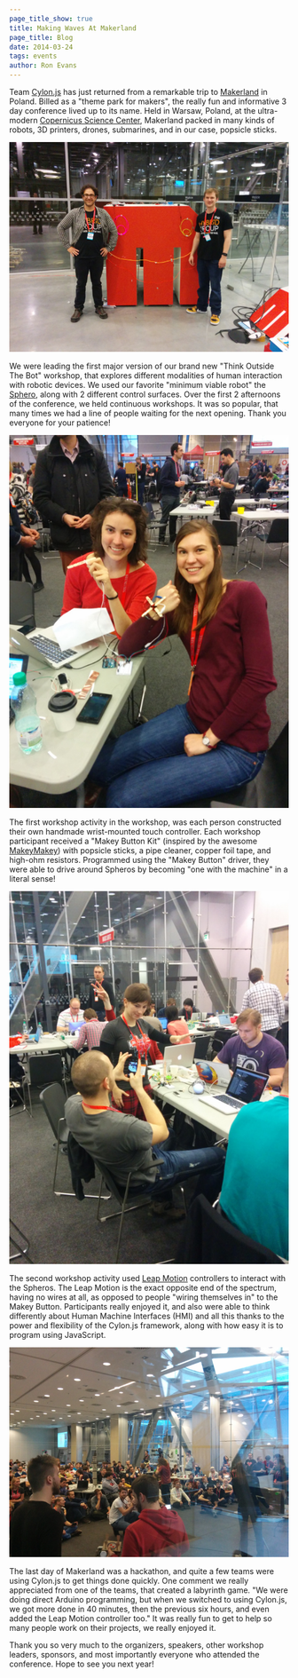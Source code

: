```yaml
---
page_title_show: true
title: Making Waves At Makerland
page_title: Blog
date: 2014-03-24
tags: events
author: Ron Evans
---
```


Team <a href="http://cylonjs.com/" target="blank">Cylon.js</a> has just returned from a remarkable trip to <a href="http://makerland.org" target="blank">Makerland</a> in Poland. Billed as a "theme park for makers", the really fun and informative 3 day conference lived up to its name. Held in Warsaw, Poland, at the ultra-modern <a href="http://www.kopernik.org.pl/en/" target="blank">Copernicus Science Center</a>, Makerland packed in many kinds of robots, 3D printers, drones, submarines, and in our case, popsicle sticks.

<a href="/images/blog/cylonjs-makerland-bigm.jpg" target="_blank">
  <img class="full-width" alt="makerland-bigm" src="/images/blog/cylonjs-makerland-bigm.jpg">
</a>

We were leading the first major version of our brand new "Think Outside The Bot" workshop, that explores different modalities of human interaction with robotic devices. We used our favorite "minimum viable robot" the <a href="http://gosphero.com/" target="blank">Sphero</a>, along with 2 different control surfaces. Over the first 2 afternoons of the conference, we held continuous workshops. It was so popular, that many times we had a line of people waiting for the next opening. Thank you everyone for your patience!

<a href="/images/blog/cylonjs-makerland-workshop1.jpg" target="_blank">
  <img class="full-width" alt="makerland-workshop1" src="/images/blog/cylonjs-makerland-workshop1.jpg">
</a>

The first workshop activity in the workshop, was each person constructed their own handmade wrist-mounted touch controller. Each workshop participant received a "Makey Button Kit" (inspired by the awesome <a href="http://www.makeymakey.com" target="blank">MakeyMakey</a>) with popsicle sticks, a pipe cleaner, copper foil tape, and high-ohm resistors. Programmed using the "Makey Button" driver, they were able to drive around Spheros by becoming "one with the machine" in a literal sense!

<a href="/images/blog/cylonjs-makerland-workshop2.jpg" target="_blank">
  <img class="full-width" alt="makerland-workshop2" src="/images/blog/cylonjs-makerland-workshop2.jpg">
</a>

The second workshop activity used <a href="http://leapmotion.com/" target="blank">Leap Motion</a> controllers to interact with the Spheros. The Leap Motion is the exact opposite end of the spectrum, having no wires at all, as opposed to people "wiring themselves in" to the Makey Button. Participants really enjoyed it, and also were able to think differently about Human Machine Interfaces (HMI) and all this thanks to the power and flexibility of the Cylon.js framework, along with how easy it is to program using JavaScript.

<a href="/images/blog/cylonjs-makerland-hackathon.jpg" target="_blank">
  <img class="full-width" alt="makerland-hackathon" src="/images/blog/cylonjs-makerland-hackathon.jpg">
</a>

The last day of Makerland was a hackathon, and quite a few teams were using Cylon.js to get things done quickly. One comment we really appreciated from one of the teams, that created a labyrinth game. "We were doing direct Arduino programming, but when we switched to using Cylon.js, we got more done in 40 minutes, then the previous six hours, and even added the Leap Motion controller too." It was really fun to get to help so many people work on their projects, we really enjoyed it.

Thank you so very much to the organizers, speakers, other workshop leaders, sponsors, and most importantly everyone who attended the conference. Hope to see you next year!
